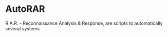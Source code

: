 # AutoRAR
R.A.R. - Reconnaissance Analysis &amp; Response, are scripts to automatically several systems 
